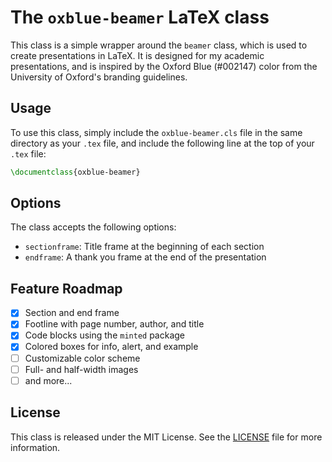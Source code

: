 # The `oxblue-beamer` LaTeX class

This class is a simple wrapper around the `beamer` class, which is used to create presentations in LaTeX. It is designed for my academic presentations, and is inspired by the Oxford Blue (#002147) color from the University of Oxford's branding guidelines.

## Usage

To use this class, simply include the `oxblue-beamer.cls` file in the same directory as your `.tex` file, and include the following line at the top of your `.tex` file:

```latex
\documentclass{oxblue-beamer}
```

## Options

The class accepts the following options:

- `sectionframe`: Title frame at the beginning of each section
- `endframe`: A thank you frame at the end of the presentation

## Feature Roadmap

- [X] Section and end frame
- [X] Footline with page number, author, and title
- [X] Code blocks using the `minted` package
- [X] Colored boxes for info, alert, and example
- [ ] Customizable color scheme
- [ ] Full- and half-width images
- [ ] and more...

## License

This class is released under the MIT License. See the [LICENSE](LICENSE) file for more information.
